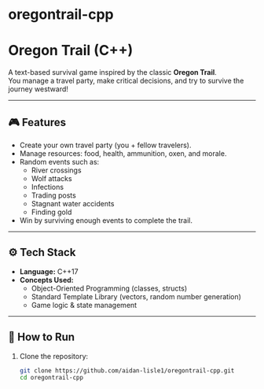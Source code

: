 # oregontrail-cpp
# Oregon Trail (C++)

A text-based survival game inspired by the classic **Oregon Trail**.  
You manage a travel party, make critical decisions, and try to survive the journey westward!

---

## 🎮 Features
- Create your own travel party (you + fellow travelers).
- Manage resources: food, health, ammunition, oxen, and morale.
- Random events such as:
  - River crossings
  - Wolf attacks
  - Infections
  - Trading posts
  - Stagnant water accidents
  - Finding gold
- Win by surviving enough events to complete the trail.

---

## ⚙️ Tech Stack
- **Language:** C++17  
- **Concepts Used:**  
  - Object-Oriented Programming (classes, structs)  
  - Standard Template Library (vectors, random number generation)  
  - Game logic & state management  

---

## 🚀 How to Run
1. Clone the repository:
   ```bash
   git clone https://github.com/aidan-lisle1/oregontrail-cpp.git
   cd oregontrail-cpp
